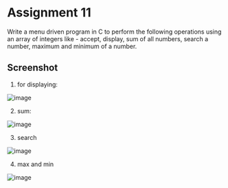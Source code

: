 # Assignment 11

Write a menu driven program in C to perform the following operations using an array of integers like - accept, display, sum of all numbers, search a number, maximum and minimum of a number.

## Screenshot
1. for displaying: 


![image](https://user-images.githubusercontent.com/82442807/146813998-9a41834d-9e51-483e-ae2e-8ee4818257fa.png)

2. sum: 


 ![image](https://user-images.githubusercontent.com/82442807/146814081-bb6a7066-8707-4c39-a5c6-07635f7aa450.png)
 
3. search


![image](https://user-images.githubusercontent.com/82442807/146814159-c8296fef-7758-4c48-86d7-867e6312429b.png)

4. max and min


![image](https://user-images.githubusercontent.com/82442807/146814227-67b9ea54-2fa6-4f7b-814d-bcf6bcbbd880.png)
